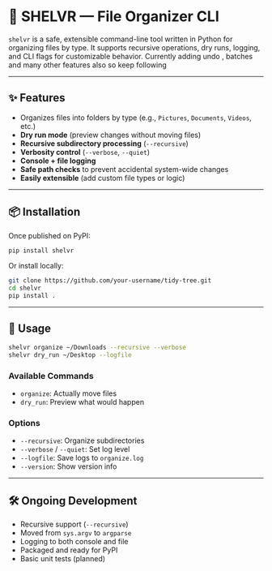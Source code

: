 # 🌳 SHELVR — File Organizer CLI

`shelvr` is a safe, extensible command-line tool written in Python for organizing files by type. 
It supports recursive operations, dry runs, logging, and CLI flags for customizable behavior.
Currently adding undo , batches and many other features also so keep following 

-----

## ✨ Features

  * Organizes files into folders by type (e.g., `Pictures`, `Documents`, `Videos`, etc.)
  * **Dry run mode** (preview changes without moving files)
  * **Recursive subdirectory processing** (`--recursive`)
  * **Verbosity control** (`--verbose`, `--quiet`)
  * **Console + file logging**
  * **Safe path checks** to prevent accidental system-wide changes
  * **Easily extensible** (add custom file types or logic)

-----

## 📦 Installation

Once published on PyPI:

```bash
pip install shelvr
```

Or install locally:

```bash
git clone https://github.com/your-username/tidy-tree.git
cd shelvr
pip install .
```

-----

## 🚀 Usage

```bash
shelvr organize ~/Downloads --recursive --verbose
shelvr dry_run ~/Desktop --logfile
```

### Available Commands

  * `organize`: Actually move files
  * `dry_run`: Preview what would happen

### Options

  * `--recursive`: Organize subdirectories
  * `--verbose` / `--quiet`: Set log level
  * `--logfile`: Save logs to `organize.log`
  * `--version`: Show version info

-----

## 🛠 Ongoing Development

  * Recursive support (`--recursive`)
  * Moved from `sys.argv` to `argparse`
  * Logging to both console and file
  * Packaged and ready for PyPI
  * Basic unit tests (planned)
